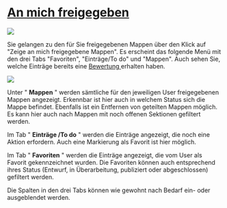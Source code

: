 #  [An mich freigegeben](An+mich+freigegeben.html)

![](../../download/attachments/590041/portfolio_an_mich_freigegeben1.png)

Sie gelangen zu den für Sie freigegebenen Mappen über den Klick auf "Zeige an
mich freigegebene Mappen". Es erscheint das folgende Menü mit den drei Tabs
"Favoriten", "Einträge/To do" und "Mappen". Auch sehen Sie, welche Einträge
bereits eine [Bewertung ](Prozess+eines+Bewertungsportfolios.html)erhalten
haben.  

![](../../download/attachments/590041/Portfolio_freigegeben1%EF%B9%96version=1&modificationDate=1517151415000&api=v2.jpg)

Unter " **Mappen** " werden sämtliche für den jeweiligen User freigegebenen
Mappen angezeigt. Erkennbar ist hier auch in welchem Status sich die Mappe
befindet. Ebenfalls ist ein Entfernen von geteilten Mappen möglich. Es kann
hier auch nach Mappen mit noch offenen Sektionen gefiltert werden.

Im Tab " **Einträge /To do** " werden die Einträge angezeigt, die noch eine
Aktion erfordern. Auch eine Markierung als Favorit ist hier möglich.

Im Tab " **Favoriten** " werden die Einträge angezeigt, die vom User als
Favorit gekennzeichnet wurden. Die Favoriten können auch entsprechend ihres
Status (Entwurf, in Überarbeitung, publiziert oder abgeschlossen) gefiltert
werden.

Die Spalten in den drei Tabs können wie gewohnt nach Bedarf ein- oder
ausgeblendet werden.

